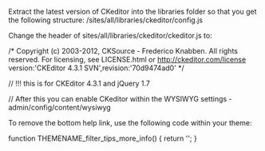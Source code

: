 Extract the latest version of CKeditor into the libraries folder so that you get the following structure: /sites/all/libraries/ckeditor/config.js

Change the header of sites/all/libraries/ckeditor/ckeditor.js to:

/*
Copyright (c) 2003-2012, CKSource - Frederico Knabben. All rights reserved.
For licensing, see LICENSE.html or <a href="http://ckeditor.com/license">http://ckeditor.com/license</a>
  version:'CKEditor 4.3.1 SVN',revision:'70d9474ad0'
*/

// !!! this is for CKEditor 4.3.1 and jQuery 1.7


// After this you can enable CKeditor within the WYSIWYG settings - admin/config/content/wysiwyg

To remove the bottom help link, use the following code within your theme:

function THEMENAME_filter_tips_more_info() {
  return '';
}



